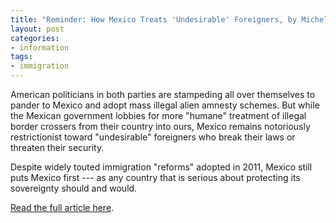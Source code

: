 ```yaml
---
title: "Reminder: How Mexico Treats 'Undesirable' Foreigners, by Michelle Malkin"
layout: post
categories:
- information
tags:
- immigration
---
```


American politicians in both parties are stampeding all over themselves to pander to Mexico and adopt mass illegal alien amnesty schemes. But while the Mexican government lobbies for more "humane" treatment of illegal border crossers from their country into ours, Mexico remains notoriously restrictionist toward "undesirable" foreigners who break their laws or threaten their security.

Despite widely touted immigration "reforms" adopted in 2011, Mexico still puts Mexico first --- as any country that is serious about protecting its sovereignty should and would.

[Read the full article here](https://cnsnews.com/blog/michelle-malkin/reminder-how-mexico-treats-undesirable-foreigners "Reminder: How Mexico Treats 'Undesirable' Foreigners").